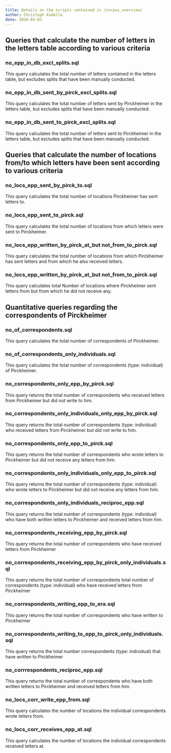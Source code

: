 ```yaml
---
title: Details on the scripts contained in /corpus_overview/
author: Christoph Kudella
date: 2018-03-03
---
```

## Queries that calculate the number of letters in the letters table according to various criteria

### no_epp_in_db_excl_splits.sql
This query calculates the total number of letters contained in the letters table, but excludes splits that have been manually conducted.

### no_epp_in_db_sent_by_pirck_excl_splits.sql
This query calculates the total number of letters sent by Pirckheimer in the letters table, but excludes splits that have been manually conducted.

### no_epp_in_db_sent_to_pirck_excl_splits.sql
This query calculates the total number of letters sent to Pirckheimer in the letters table, but excludes splits that have been manually conducted.

## Queries that calculate the number of locations from/to which letters have been sent according to various criteria

### no_locs_epp_sent_by_pirck_to.sql
This query calculates the total number of locations Pirckheimer has sent letters to.

### no_locs_epp_sent_to_pirck.sql
This query calculates the total number of locations from which letters were sent to Pirckheimer.

### no_locs_epp_written_by_pirck_at_but not_from_to_pirck.sql
This query calculates the total number of locations from which Pirckheimer has sent letters and from which he also received letters.

### no_locs_epp_written_by_pirck_at_but not_from_to_pirck.sql
This query calculates total Number of locations where Pirckheimer sent letters from but from which he did not receive any.

## Quantitative queries regarding the correspondents of Pirckheimer

### no_of_correspondents.sql
This query calculates the total number of correspondents of Pirckheimer.

### no_of_correspondents_only_individuals.sql
This query calculates the total number of correspondents (type: individual) of Pirckheimer.

### no_correspondents_only_epp_by_pirck.sql
This query returns the total number of correspondents who received letters from Pirckheimer but did not write to him.

### no_correspondents_only_individuals_only_epp_by_pirck.sql
This query returns the total number of correspondents (type: individual) who received letters from Pirckheimer but did not write to him.

### no_correspondents_only_epp_to_pirck.sql
This query returns the total number of correspondents who wrote letters to Pirckheimer but did not receive any letters from him.

### no_correspondents_only_individuals_only_epp_to_pirck.sql
This query returns the total number of correspondents (type: individual) who wrote letters to Pirckheimer but did not receive any letters from him.

### no_correspondents_only_individuals_reciproc_epp.sql
This query returns the total number of correspondents (type: individual) who have both written letters to Pirckheimer and received letters from him.

### no_correspondents_receiving_epp_by_pirck.sql
This query returns the total number of correspondents who have received letters from Pirckheimer

### no_correspondents_receiving_epp_by_pirck_only_individuals.sql
This query returns the total number of correspondents total number of correspondents (type: individual) who have received letters from Pirckheimer

### no_correspondents_writing_epp_to_era.sql
This query returns the total number of correspondents who have written to Pirckheimer

### no_correspondents_writing_to_epp_to_pirck_only_individuals.sql
This query returns the total number correspondents (type: individual) that have written to Pirckheimer

### no_corrrespondents_reciproc_epp.sql
This query returns the total number of correspondents who have both written letters to Pirckheimer and received letters from him.

### no_locs_corr_write_epp_from.sql
This query calculates the number of locations the individual correspondents wrote letters from.

### no_locs_corr_receives_epp_at.sql
This query calculates the number of locations the individual correspondents received letters at.
